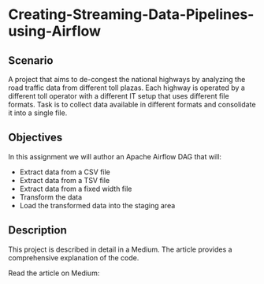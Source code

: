 # Creating-Streaming-Data-Pipelines-using-Airflow
## Scenario
A project that aims to de-congest the national highways by analyzing the road traffic data from different toll plazas. Each highway is operated by a different toll operator with a different IT setup that uses different file formats. Task is to collect data available in different formats and consolidate it into a single file.

## Objectives
In this assignment we will author an Apache Airflow DAG that will:

<ul>
    <li>Extract data from a CSV file</li>
    <li>Extract data from a TSV file</li>
    <li>Extract data from a fixed width file</li>
    <li>Transform the data</li>
    <li>Load the transformed data into the staging area</li>
</ul>

## Description

This project is described in detail in a Medium. The article provides a comprehensive explanation of the code.

Read the article on Medium: 
